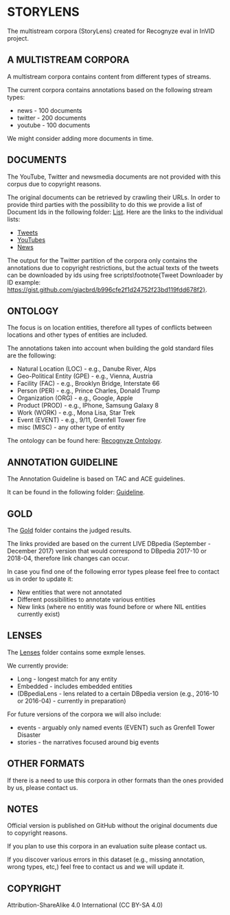 # STORYLENS

The multistream corpora (StoryLens) created for Recognyze eval in InVID project.

## A MULTISTREAM CORPORA

A multistream corpora contains content from different types of streams. 

The current corpora contains annotations based on the following stream types: 

* news - 100 documents
* twitter - 200 documents
* youtube - 100 documents

We might consider adding more documents in time.

## DOCUMENTS
The YouTube, Twitter and newsmedia documents are not provided with this corpus due to copyright reasons.

The original documents can be retrieved by crawling their URLs. In order to provide third parties with the possibility to do this we provide a list of Document Ids in the following folder: [List](https://github.com/modultechnology/storylens/tree/master/lists). Here are the links to the individual lists:
* [Tweets](https://github.com/modultechnology/storylens/blob/master/lists/tweets.csv)
* [YouTubes](https://github.com/modultechnology/storylens/blob/master/lists/youtubes.csv)
* [News](https://github.com/modultechnology/storylens/blob/master/lists/news.csv)

The output for the Twitter partition of the corpora only contains the annotations due to copyright restrictions, but the actual texts of the tweets can be downloaded by ids using free scripts\footnote{Tweet Downloader by ID example: https://gist.github.com/giacbrd/b996cfe2f1d24752f23bd119fdd678f2}.

## ONTOLOGY

The focus is on location entities, therefore all types of conflicts between locations
and other types of entities are included.

The annotations taken into account when building the gold standard files are the following:
* Natural Location (LOC) - e.g., Danube River, Alps
* Geo-Political Entity (GPE) - e.g., Vienna, Austria
* Facility (FAC) - e.g., Brooklyn Bridge, Interstate 66
* Person (PER) - e.g., Prince Charles, Donald Trump
* Organization (ORG) - e.g., Google, Apple
* Product (PROD) - e.g., IPhone, Samsung Galaxy 8
* Work (WORK) - e.g., Mona Lisa, Star Trek
* Event (EVENT) - e.g., 9/11, Grenfell Tower fire
* misc (MISC) - any other type of entity

The ontology can be found here: [Recognyze Ontology](https://github.com/modultechnology/storylens/blob/master/ontology/recognyze).

## ANNOTATION GUIDELINE

The Annotation Guideline is based on TAC and ACE guidelines.

It can be found in the following folder: [Guideline](https://github.com/modultechnology/storylens/tree/master/guideline).

## GOLD

The [Gold](https://github.com/modultechnology/storylens/tree/master/gold) folder contains the judged results. 

The links provided are based on the current LIVE DBpedia (September - December 2017) version that would correspond to DBpedia 2017-10 or 2018-04, therefore link changes can occur.

In case you find one of the following error types please feel free to contact us in order to update it:
* New entities that were not annotated
* Different possibilities to annotate various entities
* New links (where no entitiy was found before or where NIL entities currently exist)

## LENSES
The [Lenses](https://github.com/modultechnology/storylens/tree/master/lenses) folder contains some exmple lenses.

We currently provide:
* Long - longest match for any entity
* Embedded - includes embedded entities
* (DBpediaLens - lens related to a certain DBpedia version (e.g., 2016-10 or 2016-04) - currently in preparation)

For future versions of the corpora we will also include:
* events - arguably only named events (EVENT) such as Grenfell Tower Disaster
* stories - the narratives focused around big events

## OTHER FORMATS

If there is a need to use this corpora in other formats than the ones provided by us, please contact us.

## NOTES
Official version is published on GitHub without the original documents due to copyright reasons.

If you plan to use this corpora in an evaluation suite please contact us.

If you discover various errors in this dataset (e.g., missing annotation, wrong types, etc,) feel free to contact us and we will update it.

## COPYRIGHT
Attribution-ShareAlike 4.0 International (CC BY-SA 4.0)
